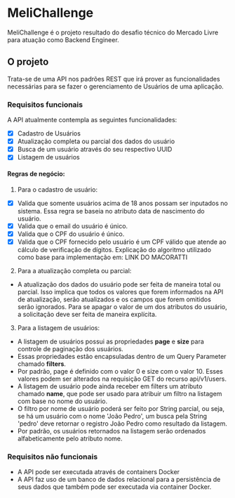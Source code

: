 # MeliChallenge

MeliChallenge é o projeto resultado do desafio técnico do Mercado Livre para atuação como Backend Engineer.


## O projeto

Trata-se de uma API nos padrões REST que irá prover as funcionalidades necessárias para se fazer o gerenciamento de Usuários de uma aplicação.

### Requisitos funcionais

A API atualmente contempla as seguintes funcionalidades:

- [x] Cadastro de Usuários
- [x] Atualização completa ou parcial dos dados do usuário
- [x] Busca de um usuário através do seu respectivo UUID
- [x] Listagem de usuários

#### Regras de negócio:

1. Para o cadastro de usuário:

- [x] Valida que somente usuários acima de 18 anos possam ser inputados no sistema. Essa regra se baseia no atributo data de nascimento do usuário.
- [x] Valida que o email do usuário é único.
- [x] Valida que o CPF do usuário é único.
- [x] Valida que o CPF fornecido pelo usuário é um CPF válido que atende ao cálculo de verificação de dígitos. Explicação do algoritmo utilizado como base para implementação em: LINK DO MACORATTI

2. Para a atualização completa ou parcial:

- A atualização dos dados do usuário pode ser feita de maneira total ou parcial. Isso implica que todos os valores que forem informados na API de atualização, serão atualizados e os campos que forem omitidos serão ignorados. Para se apagar o valor de um dos atributos do usuário, a solicitação deve ser feita de maneira explícita.

3. Para a listagem de usuários:

- A listagem de usuários possui as propriedades **page** e **size** para controle de paginação dos usuários.
- Essas propriedades estão encapsuladas dentro de um Query Parameter chamado **filters**.
- Por padrão, page é definido com o valor 0 e size com o valor 10. Esses valores podem ser alterados na requisição GET do recurso api/v1/users. 
- A listagem de usuário pode ainda receber em filters um atributo chamado **name**, que pode ser usado para atribuir um filtro na listagem com base no nome do usuário.
- O filtro por nome de usuário poderá ser feito por String parcial, ou seja, se há um usuário com o nome 'João Pedro', um busca pela String 'pedro' deve retornar o registro João Pedro como resultado da listagem.
- Por padrão, os usuários retornados na listagem serão ordenados alfabeticamente pelo atributo nome.


### Requisitos não funcionais

- A API pode ser executada através de containers Docker
- A API faz uso de um banco de dados relacional para a persistência de seus dados que também pode ser executada via container Docker.
